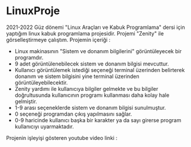 # LinuxProje
2021-2022 Güz dönemi "Linux Araçları ve Kabuk Programlama" dersi için yaptığım linux kabuk programlama projesidir.
Projemi "Zenity" ile görselleştirmeye çalıştım.
Projemin içeriği : 
- Linux makinasının "Sistem ve donanım bilgilerini" görüntüleyecek bir programdır.
- 9 adet görüntülenebilecek sistem ve donanım bilgisi mevcuttur.
- Kullanıcı görüntülemek istediği seçeneği terminal üzerinden belirterek donanım ve sistem bilgisini yine terminal üzerinden görüntüleyebilecektir.
- Zenity yardımı ile kullanıcıya bilgiler gelmekte ve bu bilgiler doğrultusunda kullanıcının programı kullanması daha kolay hale gelmiştir.
- 1-9 arası seçeneklerde sistem ve donanım bilgisi sunulmuştur.
- 0 seçeneği programdan çıkış yapılmasını sağlar.
- 0-9 haricinde kullanıcı başka bir karakter ya da sayı girerse program kullanıcıyı uyarmaktadır.

Projenin işleyişi gösteren youtube video linki :
